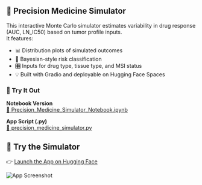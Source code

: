 ## 🧬 Precision Medicine Simulator

This interactive Monte Carlo simulator estimates variability in drug response (AUC, LN_IC50) based on tumor profile inputs.  
It features:

- 📊 Distribution plots of simulated outcomes
- 🎯 Bayesian-style risk classification
- 🎛️ Inputs for drug type, tissue type, and MSI status
- 💡 Built with Gradio and deployable on Hugging Face Spaces

### 🔗 Try It Out

**Notebook Version**  
[📓 Precision_Medicine_Simulator_Notebook.ipynb](./Precision_Medicine_Simulator_Notebook.ipynb)

**App Script (.py)**  
[🧪 precision_medicine_simulator.py](./precision_medicine_simulator.py)

## 🎯 Try the Simulator

👉 [Launch the App on Hugging Face](https://huggingface.co/spaces/Dr-Jeffrey-Hamilton/Precision-Medicine-Simulator)

![App Screenshot](https://huggingface.co/spaces/Dr-Jeffrey-Hamilton/Precision-Medicine-Simulator/resolve/main/demo_preview.png)

